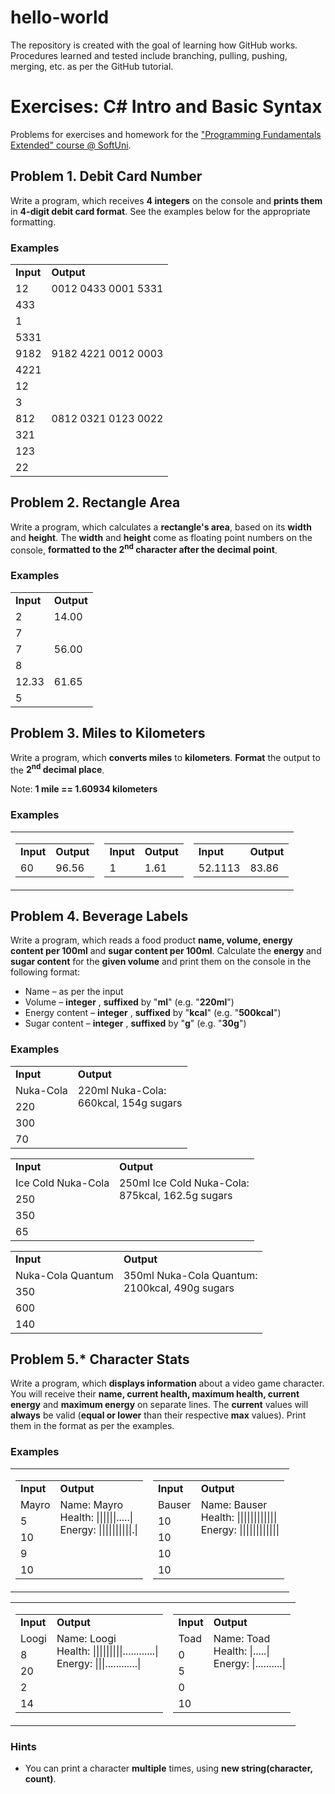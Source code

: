 # hello-world
The repository is created with the goal of learning how GitHub works.
Procedures learned and tested include branching, pulling, pushing, merging, etc. as per the GitHub tutorial.
# Exercises: C# Intro and Basic Syntax

Problems for exercises and homework for the [&quot;Programming Fundamentals Extended&quot; course @ SoftUni](https://softuni.bg/courses/programming-fundamentals).

## Problem 1. Debit Card Number

Write a program, which receives **4 integers** on the console and **prints them** in **4-digit debit card format**. See the examples below for the appropriate formatting.

### Examples

<table>
  <tr>
    <td><strong>Input</strong></td>
    <td><strong>Output</strong></td>
  </tr>
  <tr>
    <td>12</td>
	<td rowspan="4" valign="top">0012 0433 0001 5331</td>
  </tr>
  <tr>
    <td>433</td>
  </tr>
  <tr>
    <td>1</td>
  </tr>
  <tr>
    <td>5331</td>
  </tr>  
  <tr>
    <td>9182</td>
	<td rowspan="4" valign="top">9182 4221 0012 0003</td>
  </tr>
  <tr>
    <td>4221</td>
  </tr>
  <tr>
    <td>12</td>
  </tr>
  <tr>
    <td>3</td>
  </tr>
  <tr>
    <td>812</td>
	<td rowspan="4" valign="top">0812 0321 0123 0022</td>
  </tr>
  <tr>
    <td>321</td>
  </tr>
  <tr>
    <td>123</td>
  </tr>
  <tr>
    <td>22</td>
  </tr>
</table>

## Problem 2. Rectangle Area

Write a program, which calculates a **rectangle&#39;s area**, based on its **width** and **height**. The **width** and **height** come as floating point numbers on the console, **formatted to the 2<sup>nd</sup> character after the decimal point**.

### Examples
<table>
  <tr>
    <td><strong>Input</strong></td>
	<td><strong>Output</strong></td>
  </tr>
  <tr>
    <td>2</td>
	<td rowspan="2" valign="top">14.00</td>
  </tr>
  <tr>
    <td>7</td>
  </tr>
  <tr>
    <td>7</td>
	<td rowspan="2" valign="top">56.00</td>
  </tr>
  <tr>
	<td>8</td>
  </tr>
  <tr>
    <td>12.33</td>
	<td rowspan="2" valign="top">61.65</td>
  </tr>
  <tr>
	<td>5</td>
  </tr>
 </table>

## Problem 3. Miles to Kilometers

Write a program, which **converts miles** to **kilometers**. **Format** the output to the **2<sup>nd</sup> decimal place**.

Note: **1 mile == 1.60934 kilometers**

### Examples

<table style="border: 0px solid black; border-color: none; background-color: none;">
  <tr>
    <td>
	  <table style="float: left;">
		<tr>
		  <td><strong>Input</strong></td>
		  <td><strong>Output</strong></td>
		</tr>
		<tr>
		  <td>60</td>
		  <td>96.56</td>
		</tr>
	  </table>
    </td>
	<td>
	  <table style="float: middle;">
		<tr>
		  <td><strong>Input</strong></td>
		  <td><strong>Output</strong></td>
		</tr>
		<tr>
		  <td>1</td>
		  <td>1.61</td>
		</tr>
	  </table>
	</td>
  	<td>
	  <table style="float: right;">
		<tr>
		  <td><strong>Input</strong></td>
		  <td><strong>Output</strong></td>
		</tr>
		<tr>
		  <td>52.1113</td>
		  <td>83.86</td>
		</tr>
	  </table>
	</td>
</table>

## Problem 4. Beverage Labels

Write a program, which reads a food product **name, volume, energy content per 100ml** and **sugar content per 100ml**. Calculate the **energy** and **sugar content** for the **given volume** and print them on the console in the following format:

- Name – as per the input
- Volume – **integer** , **suffixed** by &quot;**ml**&quot; (e.g. &quot;**220ml**&quot;)
- Energy content – **integer** , **suffixed** by &quot;**kcal**&quot; (e.g. &quot;**500kcal**&quot;)
- Sugar content – **integer** , **suffixed** by &quot;**g**&quot; (e.g. &quot;**30g**&quot;)

### Examples

<table>
  <tr>
    <td><strong>Input</strong></td>
	<td><strong>Output</strong></td>
  </tr>
  <tr>
    <td>Nuka-Cola</td>
	<td rowspan="4" valign="top">220ml Nuka-Cola:<br>660kcal, 154g sugars</td>
  </tr>
  <tr>
    <td>220</td>
  </tr>
  <tr>
    <td>300</td>
  </tr>
  <tr>
    <td>70</td>
  </tr>
</table>

<table>
  <tr>
    <td><strong>Input</strong></td>
	<td><strong>Output</strong></td>
  </tr>
  <tr>
    <td>Ice Cold Nuka-Cola</td>
	<td rowspan="4" valign="top">250ml Ice Cold Nuka-Cola:<br>875kcal, 162.5g sugars</td>
  </tr>
  <tr>
    <td>250</td>
  </tr>
  <tr>
    <td>350</td>
  </tr>
  <tr>
    <td>65</td>
  </tr>
</table>
<table>
  <tr>
    <td><strong>Input</strong></td>
	<td><strong>Output</strong></td>
  </tr>
  <tr>
    <td>Nuka-Cola Quantum</td>
	<td rowspan="4" valign="top">350ml Nuka-Cola Quantum:<br>2100kcal, 490g sugars</td>
  </tr>
  <tr>
    <td>350</td>
  </tr>
  <tr>
    <td>600</td>
  </tr>
  <tr>
    <td>140</td>
  </tr>
</table>

## Problem 5.\* Character Stats

Write a program, which **displays information** about a video game character. You will receive their **name, current health, maximum health, current energy** and **maximum energy** on separate lines. The **current** values will **always** be valid (**equal or lower** than their respective **max** values). Print them in the format as per the examples.

### Examples
<table>
  <tr>
    <td>
		<table style="float: left;">
		  <tr>
			<td><strong>Input</strong></td>
			<td><strong>Output</strong></td>
		  </tr>
		  <tr>
			<td>Mayro</td>
			<td rowspan="5" valign="top">Name: Mayro<br>Health: ||||||.....|<br>Energy: ||||||||||.|</td>
		  </tr>
		  <tr>
			<td>5</td>
		  </tr>
		  <tr>
			<td>10</td>
		  </tr>
		  <tr>
			<td>9</td>
		  </tr>
		  <tr>
			<td>10</td>
		  </tr>
		</table>
    </td>
    <td>
		<table style="float: left;">
		  <tr>
			<td><strong>Input</strong></td>
			<td><strong>Output</strong></td>
		  </tr>
		  <tr>
			<td>Bauser</td>
			<td rowspan="5" valign="top">Name: Bauser<br>Health: ||||||||||||<br>Energy: ||||||||||||</td>
		  </tr>
		  <tr>
			<td>10</td>
		  </tr>
		  <tr>
			<td>10</td>
		  </tr>
		  <tr>
			<td>10</td>
		  </tr>
		  <tr>
			<td>10</td>
		  </tr>
		</table>
    </td>
  </tr>
</table>
<table>
  <tr>
    <td>
		<table style="float: left;">
		  <tr>
			<td><strong>Input</strong></td>
			<td><strong>Output</strong></td>
		  </tr>
		  <tr>
			<td>Loogi</td>
			<td rowspan="5" valign="top">Name: Loogi<br>Health: |||||||||............|<br>Energy: |||............|</td>
		  </tr>
		  <tr>
			<td>8</td>
		  </tr>
		  <tr>
			<td>20</td>
		  </tr>
		  <tr>
			<td>2</td>
		  </tr>
		  <tr>
			<td>14</td>
		  </tr>
		</table>
    </td>
    <td>
		<table style="float: left;">
		  <tr>
			<td><strong>Input</strong></td>
			<td><strong>Output</strong></td>
		  </tr>
		  <tr>
			<td>Toad</td>
			<td rowspan="5" valign="top">Name: Toad<br>Health: |.....|<br>Energy: |..........|</td>
		  </tr>
		  <tr>
			<td>0</td>
		  </tr>
		  <tr>
			<td>5</td>
		  </tr>
		  <tr>
			<td>0</td>
		  </tr>
		  <tr>
			<td>10</td>
		  </tr>
		  </table>
    </td>
  </tr>
</table>

### Hints

- You can print a character **multiple** times, using **new string(character, count)**.